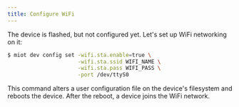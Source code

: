 ```yaml
---
title: Configure WiFi
---
```


The device is flashed, but not configured yet.
Let's set up WiFi networking on it:

```sh
$ miot dev config set -wifi.sta.enable=true \
                      -wifi.sta.ssid WIFI_NAME \
                      -wifi.sta.pass WIFI_PASS \
                      -port /dev/ttyS0
```

This command alters a user configuration file on the device's filesystem
and reboots the device. After the reboot, a device joins the WiFi network.
